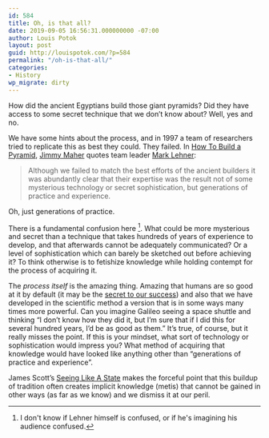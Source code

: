 ```yaml
---
id: 584
title: Oh, is that all?
date: 2019-09-05 16:56:31.000000000 -07:00
author: Louis Potok
layout: post
guid: http://louispotok.com/?p=584
permalink: "/oh-is-that-all/"
categories:
- History
wp_migrate: dirty
---
```

How did the ancient Egyptians build those giant pyramids? Did they have access to some secret technique that we don&#8217;t know about? Well, yes and no.

We have some hints about the process, and in 1997 a team of researchers tried to replicate this as best they could. They failed. In [How To Build a Pyramid](https://analog-antiquarian.net/2019/08/30/chapter-16-how-to-build-a-pyramid/), [Jimmy Maher](https://twitter.com/DigiAntiquarian) quotes team leader [Mark Lehner](https://books.google.com/books?id=pK9fDwAAQBAJ&pg=PA209&lpg=PA209&dq=it+was+abundantly+clear+that+their+expertise+was+the+result+not+of+some+mysterious+technology+or+secret+sophistication,+but+generations+of+practice+and+experience.%E2%80%9D&source=bl&ots=mGDb5KX13D&sig=ACfU3U2bwPBHFe_6vIlz_mFp_zKdSArUPw&hl=en&sa=X&ved=2ahUKEwjbwKDU6rrkAhUCqZ4KHfnJBw0Q6AEwAHoECAkQAQ#v=onepage&q=it%20was%20abundantly%20clear%20that%20their%20expertise%20was%20the%20result%20not%20of%20some%20mysterious%20technology%20or%20secret%20sophistication%2C%20but%20generations%20of%20practice%20and%20experience.%E2%80%9D&f=false):

> Although we failed to match the best efforts of the ancient builders it was abundantly clear that their expertise was the result not of some mysterious technology or secret sophistication, but generations of practice and experience.

Oh, just generations of practice.

There is a fundamental confusion here [^confusion]. What could be more mysterious and secret than a technique that takes hundreds of years of experience to develop, and that afterwards cannot be adequately communicated? Or a level of sophistication which can barely be sketched out before achieving it? To think otherwise is to fetishize knowledge while holding contempt for the process of acquiring it.

[^confusion]: I don't know if Lehner himself is confused, or if he's imagining his audience confused.

The _process itself_ is the amazing thing. Amazing that humans are so good at it by default (it may be the [secret to our success](https://slatestarcodex.com/2019/06/04/book-review-the-secret-of-our-success/)) and also that we have developed in the scientific method a version that is in some ways many times more powerful. Can you imagine Galileo seeing a space shuttle and thinking &#8220;I don&#8217;t know how they did it, but I&#8217;m sure that if I did this for several hundred years, I&#8217;d be as good as them.&#8221; It&#8217;s true, of course, but it really misses the point. If this is your mindset, what sort of technology or sophistication would impress you? What method of acquiring that knowledge would have looked like anything other than &#8220;generations of practice and experience&#8221;.

James Scott&#8217;s [Seeing Like A State](https://amzn.to/2LnJuIZ) makes the forceful point that this buildup of tradition often creates implicit knowledge (metis) that cannot be gained in other ways (as far as we know) and we dismiss it at our peril.
